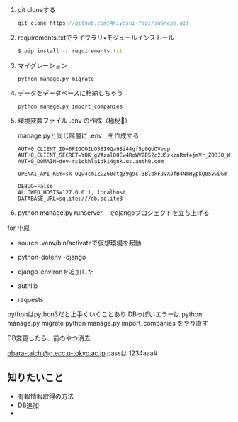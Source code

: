 



1. git cloneする

    ```jsx
    git clone https://github.com/Akiyoshi-Yagi/susrepo.git
    ```

2. requirements.txtでライブラリ•モジュールインストール

    ```jsx
    $ pip install -r requirements.txt
    ```

3. マイグレーション

    ```
    python manage.py migrate
    ```

4. データをデータベースに格納しちゃう

    ```
    python manage.py import_companies
    ```

5. 環境変数ファイル .env の作成（極秘🥺）

    manage.pyと同じ階層に .env　を作成する

    ```
    AUTH0_CLIENT_ID=6PIGOOILO58I9Qa9Si44gf5p0QUOVvcp
    AUTH0_CLIENT_SECRET=YOK_gVAzalQOEw4RoWV2D52c2USzkznRmfejmVr_ZQ3JQ_WgoX8422jp8lT67hyQ
    AUTH0_DOMAIN=dev-rs1okhla1dki4gnk.us.auth0.com

    OPENAI_API_KEY=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

    DEBUG=False
    ALLOWED_HOSTS=127.0.0.1, localhost
    DATABASE_URL=sqlite:///db.sqlite3
    ```

6. python manage.py runserver　でdjangoプロジェクトを立ち上げる



for 小原
- source .venv/bin/activateで仮想環境を起動


- python-dotenv
-django
- django-environを追加した
- authlib
- requests


pythonはpython3だと上手くいくことあり
DBっぽいエラーは
python manage.py migrate
python manage.py import_companies
をやり直す


DB変更したら、前のやつ消去

obara-taichi@g.ecc.u-tokyo.ac.jp
passは
1234aaa#



## 知りたいこと
- 有報情報取得の方法
- DB追加
-
